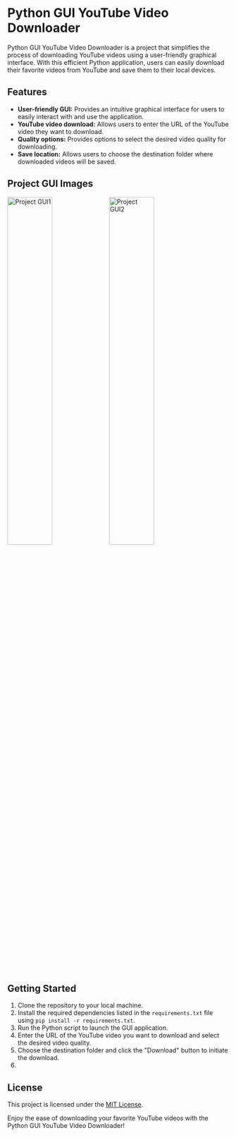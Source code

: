# Python GUI YouTube Video Downloader

Python GUI YouTube Video Downloader is a project that simplifies the process of downloading YouTube videos using a user-friendly graphical interface. With this efficient Python application, users can easily download their favorite videos from YouTube and save them to their local devices.

## Features

- **User-friendly GUI:** Provides an intuitive graphical interface for users to easily interact with and use the application.
- **YouTube video download:** Allows users to enter the URL of the YouTube video they want to download.
- **Quality options:** Provides options to select the desired video quality for downloading.
- **Save location:** Allows users to choose the destination folder where downloaded videos will be saved.

## Project GUI Images

<img src="https://github.com/akgaur12/YouTube_Video_Downloader/assets/134853842/2438dc72-911a-4954-9857-b94b2b8fac41" alt="Project GUI1" width="45%">

<img src="https://github.com/akgaur12/YouTube_Video_Downloader/assets/134853842/10fbeb85-0386-4d32-ace5-6eb0167d9d6e" alt="Project GUI2" width="45%">

## Getting Started

1. Clone the repository to your local machine.
2. Install the required dependencies listed in the `requirements.txt` file using `pip install -r requirements.txt`.
3. Run the Python script to launch the GUI application.
4. Enter the URL of the YouTube video you want to download and select the desired video quality.
5. Choose the destination folder and click the "Download" button to initiate the download.
6. 

## License

This project is licensed under the [MIT License](LICENSE).

Enjoy the ease of downloading your favorite YouTube videos with the Python GUI YouTube Video Downloader!





